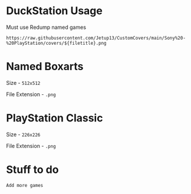 # DuckStation Usage

Must use Redump named games

```
https://raw.githubusercontent.com/Jetup13/CustomCovers/main/Sony%20-%20PlayStation/covers/${filetitle}.png
```

# Named Boxarts

Size - `512x512`

File Extension - `.png`

# PlayStation Classic

Size - `226x226`

File Extension - `.png`

# Stuff to do

```
Add more games
```
